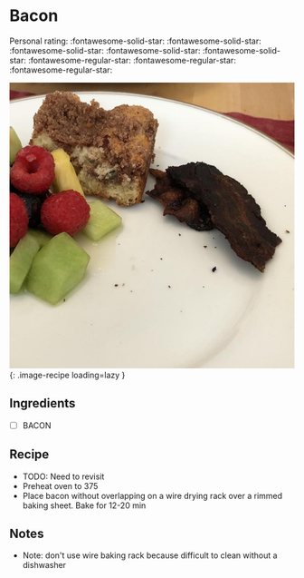 <!-- Needs Manual Review -->

# Bacon

<!-- {cts} rating=2; (User can specify rating on scale of 1-5) -->
Personal rating: :fontawesome-solid-star: :fontawesome-solid-star: :fontawesome-solid-star: :fontawesome-solid-star: :fontawesome-solid-star: :fontawesome-regular-star: :fontawesome-regular-star: :fontawesome-regular-star:
<!-- {cte} -->

<!-- {cts} name_image=bacon.jpeg; (User can specify image name) -->
![bacon.jpeg](./bacon.jpeg){: .image-recipe loading=lazy }
<!-- {cte} -->

## Ingredients

* [ ] BACON

## Recipe

* TODO: Need to revisit
* Preheat oven to 375
* Place bacon without overlapping on a wire drying rack over a rimmed baking sheet. Bake for 12-20 min

## Notes

* Note: don't use wire baking rack because difficult to clean without a dishwasher
